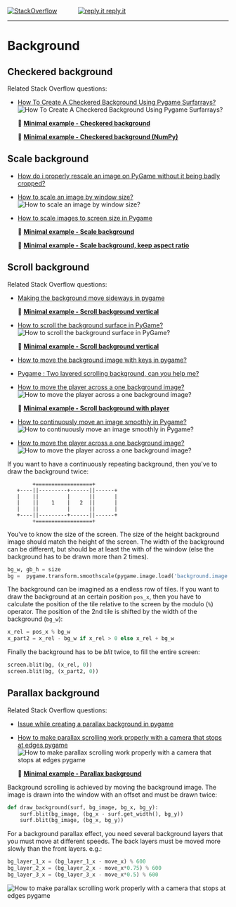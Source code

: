 [![StackOverflow](https://stackexchange.com/users/flair/7322082.png)](https://stackoverflow.com/users/5577765/rabbid76?tab=profile) &nbsp;&nbsp;&nbsp;&nbsp;&nbsp;&nbsp;&nbsp;&nbsp;&nbsp;&nbsp; [![reply.it](../../resource/logo/Repl_it_logo_80.png) reply.it](https://repl.it/repls/folder/PyGame%20Examples)

---

# Background

## Checkered background

Related Stack Overflow questions:

- [How To Create A Checkered Background Using Pygame Surfarrays?](https://stackoverflow.com/questions/73277963/how-to-create-a-checkered-background-using-pygame-surfarrays/73278096#73278096)  
  ![How To Create A Checkered Background Using Pygame Surfarrays?](https://i.stack.imgur.com/YYTQ3.png)

  :scroll: **[Minimal example - Checkered background](../../examples/minimal_examples/pygame_minimal_checkered_background_1.py)**

  :scroll: **[Minimal example - Checkered background (NumPy)](../../examples/minimal_examples/pygame_minimal_checkered_background_2.py)**

## Scale background

- [How do i properly rescale an image on PyGame without it being badly cropped?](https://stackoverflow.com/questions/55319967/how-do-i-properly-rescale-an-image-on-pygame-without-it-being-badly-cropped/55321552#55321552)

- [How to scale an image by window size?](https://stackoverflow.com/questions/68424287/how-to-scale-an-image-by-window-size/68424354#68424354)  
  ![How to scale an image by window size?](https://i.stack.imgur.com/KIjG8.png)  

- [How to scale images to screen size in Pygame](https://stackoverflow.com/questions/20002242/how-to-scale-images-to-screen-size-in-pygame/73384976#73384976)

  :scroll: **[Minimal example - Scale background](../../examples/minimal_examples/pygame_minimal_display_scale_background_1.py)**

  :scroll: **[Minimal example - Scale background, keep aspect ratio](../../examples/minimal_examples/pygame_minimal_display_scale_background_2.py)**

## Scroll background

Related Stack Overflow questions:

- [Making the background move sideways in pygame](https://stackoverflow.com/questions/55050166/making-the-background-move-sideways-in-pygame/55068602#55068602)

  :scroll: **[Minimal example - Scroll background vertical](../../examples/minimal_examples/pygame_minimal_display_scroll_background_1.py)**

- [How to scroll the background surface in PyGame?](https://stackoverflow.com/questions/55319181/how-to-scroll-the-background-surface-in-pygame/55321731#55321731)  
  ![How to scroll the background surface in PyGame?](https://i.stack.imgur.com/QosjL.gif)

  :scroll: **[Minimal example - Scroll background vertical](../../examples/minimal_examples/pygame_minimal_display_scroll_background_2.py)**

- [How to move the background image with keys in pygame?](https://stackoverflow.com/questions/61039508/how-to-move-the-background-image-with-keys-in-pygame/61039821#61039821)
- [Pygame : Two layered scrolling background, can you help me?](https://stackoverflow.com/questions/55454487/pygame-two-layered-scrolling-background-can-you-help-me/55460386#55460386)

- [How to move the player across a one background image?](https://stackoverflow.com/questions/67736156/how-to-move-the-player-across-a-one-background-image/67741682#67741682)  
  ![How to move the player across a one background image?](https://i.stack.imgur.com/Mb09D.gif)

  :scroll: **[Minimal example - Scroll background with player](../../examples/minimal_examples/pygame_minimal_display_scroll_background_3.py)**

- [How to continuously move an image smoothly in Pygame?](https://stackoverflow.com/questions/67944873/how-to-continuously-move-an-image-smoothly-in-pygame/67946424#67946424)  
  ![How to continuously move an image smoothly in Pygame?](https://i.stack.imgur.com/7Rexy.gif)

- [How to move the player across a one background image?](https://stackoverflow.com/questions/67736156/how-to-move-the-player-across-a-one-background-image?noredirect=1#comment119731761_67736156)  
  ![How to move the player across a one background image?](https://i.stack.imgur.com/Mb09D.gif)

If you want to have a continuously repeating background, then you've to draw the background twice:

```lang.none
        +==================+
   +----||---------+------||------+
   |    ||         |      ||      |
   |    ||    1    |   2  ||      |
   |    ||         |      ||      |
   +----||---------+------||------+
        +==================+
```

You've to know the size of the screen. The size of the height background image should match the height of the screen. The width of the background can be different, but should be at least the with of the window (else the background has to be drawn more than 2 times).

```py
bg_w, gb_h = size
bg =  pygame.transform.smoothscale(pygame.image.load('background.image'), (bg_w, bg_h))
```

The background can be imagined as a endless row of tiles.
If you want to draw the background at an certain position `pos_x`, then you have to calculate the position of the tile relative to the screen by the modulo (`%`) operator. The position of the 2nd tile is shifted by the width of the background (`bg_w`):

```py
x_rel = pos_x % bg_w
x_part2 = x_rel - bg_w if x_rel > 0 else x_rel + bg_w
```

Finally the background has to be _blit_ twice, to fill the entire screen:

```py
screen.blit(bg, (x_rel, 0))
screen.blit(bg, (x_part2, 0))
```

## Parallax background

Related Stack Overflow questions:

- [Issue while creating a parallax background in pygame](https://stackoverflow.com/questions/76931511/issue-while-creating-a-parallax-background-in-pygame/76931586#76931586)

- [How to make parallax scrolling work properly with a camera that stops at edges pygame](https://stackoverflow.com/questions/63712333/how-to-make-parallax-scrolling-work-properly-with-a-camera-that-stops-at-edges-p/74002486#74002486)
  ![How to make parallax scrolling work properly with a camera that stops at edges pygame](https://i.stack.imgur.com/9Ogyf.png)

  :scroll: **[Minimal example - Parallax background](../../examples/minimal_examples/pygame_minimal_parallax_background.py)**

Background scrolling is achieved by moving the background image. The image is drawn into the window with an offset and must be drawn twice:

```py
def draw_background(surf, bg_image, bg_x, bg_y):
    surf.blit(bg_image, (bg_x - surf.get_width(), bg_y))
    surf.blit(bg_image, (bg_x, bg_y))
```

For a background parallax effect, you need several background layers that you must move at different speeds. The back layers must be moved more slowly than the front layers. e.g.:

```py
bg_layer_1_x = (bg_layer_1_x - move_x) % 600
bg_layer_2_x = (bg_layer_2_x - move_x*0.75) % 600
bg_layer_3_x = (bg_layer_3_x - move_x*0.5) % 600
```

![How to make parallax scrolling work properly with a camera that stops at edges pygame](https://i.stack.imgur.com/SB6cp.gif)
